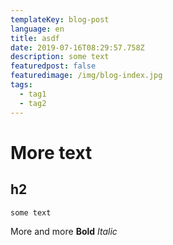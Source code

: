```yaml
---
templateKey: blog-post
language: en
title: asdf
date: 2019-07-16T08:29:57.758Z
description: some text
featuredpost: false
featuredimage: /img/blog-index.jpg
tags:
  - tag1
  - tag2
---
```

# More text

## h2

```
some text
```


More  and more
**Bold** *Italic*
